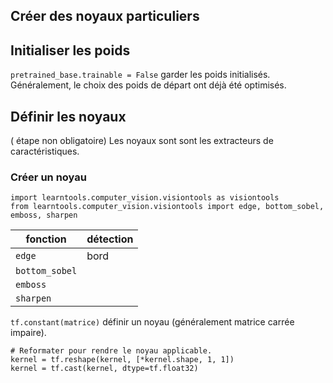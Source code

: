 ## Créer des noyaux particuliers

## Initialiser les poids

`pretrained_base.trainable = False` garder les poids initialisés. Généralement, le choix des poids de départ ont déjà été optimisés.


## Définir les noyaux

( étape non obligatoire) Les noyaux sont sont les extracteurs de caractéristiques.

### Créer un noyau

```
import learntools.computer_vision.visiontools as visiontools
from learntools.computer_vision.visiontools import edge, bottom_sobel, emboss, sharpen
```

| fonction | détection |
|---|---|
| `edge` | bord |
| `bottom_sobel` | |
| `emboss` | | 
| `sharpen` | |

`tf.constant(matrice)` définir un noyau (généralement matrice carrée impaire).

```
# Reformater pour rendre le noyau applicable.
kernel = tf.reshape(kernel, [*kernel.shape, 1, 1])
kernel = tf.cast(kernel, dtype=tf.float32)
```